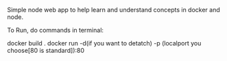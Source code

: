 Simple node web app to help learn and understand concepts in docker and node.

To Run, do commands in terminal:

docker build . 
docker run -d(if you want to detatch) -p (localport you choose[80 is standard]):80 <image-ID>
